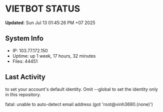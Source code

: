 # VIETBOT STATUS
**Updated**: Sun Jul 13 01:45:26 PM +07 2025

## System Info
- IP: 103.77.172.150
- Uptime: up 1 week, 17 hours, 32 minutes
- Files: 44451

## Last Activity

to set your account's default identity.
Omit --global to set the identity only in this repository.

fatal: unable to auto-detect email address (got 'root@vinh3690.(none)')
